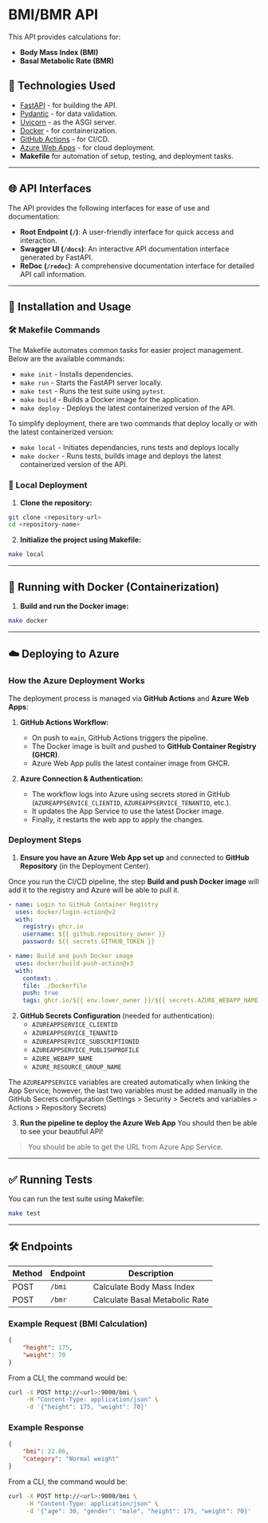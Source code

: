 # BMI/BMR API

This API provides calculations for:
- **Body Mass Index (BMI)**
- **Basal Metabolic Rate (BMR)**

## 📌 Technologies Used
- [FastAPI](https://fastapi.tiangolo.com/) - for building the API.
- [Pydantic](https://pydantic-docs.helpmanual.io/) - for data validation.
- [Uvicorn](https://www.uvicorn.org/) - as the ASGI server.
- [Docker](https://www.docker.com/) - for containerization.
- [GitHub Actions](https://github.com/features/actions) - for CI/CD.
- [Azure Web Apps](https://azure.microsoft.com/en-us/products/app-service/web) - for cloud deployment.
- **Makefile** for automation of setup, testing, and deployment tasks.

---
## 🌐 API Interfaces

The API provides the following interfaces for ease of use and documentation:

- **Root Endpoint (`/`)**: A user-friendly interface for quick access and interaction.
- **Swagger UI (`/docs`)**: An interactive API documentation interface generated by FastAPI.
- **ReDoc (`/redoc`)**: A comprehensive documentation interface for detailed API call information.
---
## 🔧 Installation and Usage

### 🛠 Makefile Commands

The Makefile automates common tasks for easier project management. Below are the available commands:

- `make init` - Installs dependencies.
- `make run` - Starts the FastAPI server locally.
- `make test` - Runs the test suite using `pytest`.
- `make build` - Builds a Docker image for the application.
- `make deploy` - Deploys the latest containerized version of the API.

To simplify deployment, there are two commands that deploy locally or with the latest containerized version:
- `make local` - Initiates dependancies, runs tests and deploys locally
- `make docker` - Runs tests, builds image and deploys the latest containerized version of the API.

### 🚀 Local Deployment

1. **Clone the repository:**
```bash
git clone <repository-url>
cd <repository-name>
```

2. **Initialize the project using Makefile:**
```bash
make local
```

---
## 🐳 Running with Docker (Containerization)

1. **Build and run the Docker image:**
```bash
make docker
```
---
## ☁️ Deploying to Azure

### **How the Azure Deployment Works**

The deployment process is managed via **GitHub Actions** and **Azure Web Apps**:
1. **GitHub Actions Workflow:**
   - On push to `main`, GitHub Actions triggers the pipeline.
   - The Docker image is built and pushed to **GitHub Container Registry (GHCR)**.
   - Azure Web App pulls the latest container image from GHCR.

2. **Azure Connection & Authentication:**
   - The workflow logs into Azure using secrets stored in GitHub (`AZUREAPPSERVICE_CLIENTID`, `AZUREAPPSERVICE_TENANTID`, etc.).
   - It updates the App Service to use the latest Docker image.
   - Finally, it restarts the web app to apply the changes.

### **Deployment Steps**
1. **Ensure you have an Azure Web App set up** and connected to **GitHub Repository** (in the Deployment Center).

Once you run the CI/CD pipeline, the step **Build and push Docker image** will add it to the registry and Azure will be able to pull it. 

```yaml
- name: Login to GitHub Container Registry
  uses: docker/login-action@v2
  with:
    registry: ghcr.io
    username: ${{ github.repository_owner }}
    password: ${{ secrets.GITHUB_TOKEN }}

- name: Build and push Docker image
  uses: docker/build-push-action@v3
  with:
    context: .
    file: ./Dockerfile
    push: true
    tags: ghcr.io/${{ env.lower_owner }}/${{ secrets.AZURE_WEBAPP_NAME }}:latest
```

2. **GitHub Secrets Configuration** (needed for authentication):
   - `AZUREAPPSERVICE_CLIENTID`
   - `AZUREAPPSERVICE_TENANTID`
   - `AZUREAPPSERVICE_SUBSCRIPTIONID`
   - `AZUREAPPSERVICE_PUBLISHPROFILE`
   - `AZURE_WEBAPP_NAME`
   - `AZURE_RESOURCE_GROUP_NAME`

The `AZUREAPPSERVICE` variables are created automatically when linking the App Service; however, the last two variables must be added manually in the GitHub Secrets configuration (Settings > Security > Secrets and variables > Actions > Repository Secrets)

3. **Run the pipeline te deploy the Azure Web App**
You should then be able to see your beautiful API! 
> You should be able to get the URL from Azure App Service.

---
## ✅ Running Tests

You can run the test suite using Makefile:
```bash
make test
```

---
## 🛠 Endpoints

| Method | Endpoint | Description |
|--------|---------|-------------|
| POST   | `/bmi`  | Calculate Body Mass Index |
| POST   | `/bmr`  | Calculate Basal Metabolic Rate |

### Example Request (BMI Calculation)
```json
{
    "height": 175,
    "weight": 70
}
```
From a CLI, the command would be:
```bash
curl -X POST http://<url>:9000/bmi \
     -H "Content-Type: application/json" \
     -d '{"height": 175, "weight": 70}'
```

### Example Response
```json
{
    "bmi": 22.86,
    "category": "Normal weight"
}
```
From a CLI, the command would be:
```bash
curl -X POST http://<url>:9000/bmi \
     -H "Content-Type: application/json" \
     -d '{"age": 30, "gender": "male", "height": 175, "weight": 70}'
```
